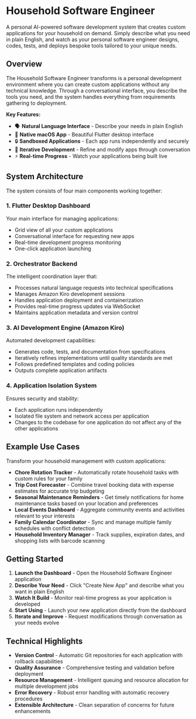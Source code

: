 # Household Software Engineer

A personal AI-powered software development system that creates custom applications for your household on demand. Simply describe what you need in plain English, and watch as your personal software engineer designs, codes, tests, and deploys bespoke tools tailored to your unique needs.

## Overview

The Household Software Engineer transforms is a personal development environment where you can create custom applications without any technical knowledge. Through a conversational interface, you describe the tools you need, and the system handles everything from requirements gathering to deployment.

**Key Features:**
- 🗣️ **Natural Language Interface** - Describe your needs in plain English
- 📱 **Native macOS App** - Beautiful Flutter desktop interface
- 🔒 **Sandboxed Applications** - Each app runs independently and securely
- 🔄 **Iterative Development** - Refine and modify apps through conversation
- ⚡ **Real-time Progress** - Watch your applications being built live

## System Architecture

The system consists of four main components working together:

### 1. Flutter Desktop Dashboard
Your main interface for managing applications:

- Grid view of all your custom applications
- Conversational interface for requesting new apps
- Real-time development progress monitoring
- One-click application launching

### 2. Orchestrator Backend
The intelligent coordination layer that:

- Processes natural language requests into technical specifications
- Manages Amazon Kiro development sessions
- Handles application deployment and containerization
- Provides real-time progress updates via WebSocket
- Maintains application metadata and version control

### 3. AI Development Engine (Amazon Kiro)
Automated development capabilities:

- Generates code, tests, and documentation from specifications
- Iteratively refines implementations until quality standards are met
- Follows predefined templates and coding policies
- Outputs complete application artifacts

### 4. Application Isolation System
Ensures security and stability:

- Each application runs independently
- Isolated file system and network access per application
- Changes to the codebase for one application do not affect any of the other applications

## Example Use Cases

Transform your household management with custom applications:

- **Chore Rotation Tracker** - Automatically rotate household tasks with custom rules for your family
- **Trip Cost Forecaster** - Combine travel booking data with expense estimates for accurate trip budgeting  
- **Seasonal Maintenance Reminders** - Get timely notifications for home maintenance tasks based on your location and preferences
- **Local Events Dashboard** - Aggregate community events and activities relevant to your interests
- **Family Calendar Coordinator** - Sync and manage multiple family schedules with conflict detection
- **Household Inventory Manager** - Track supplies, expiration dates, and shopping lists with barcode scanning

## Getting Started

1. **Launch the Dashboard** - Open the Household Software Engineer application
2. **Describe Your Need** - Click "Create New App" and describe what you want in plain English
3. **Watch It Build** - Monitor real-time progress as your application is developed
4. **Start Using** - Launch your new application directly from the dashboard
5. **Iterate and Improve** - Request modifications through conversation as your needs evolve

## Technical Highlights

- **Version Control** - Automatic Git repositories for each application with rollback capabilities
- **Quality Assurance** - Comprehensive testing and validation before deployment
- **Resource Management** - Intelligent queuing and resource allocation for multiple development jobs
- **Error Recovery** - Robust error handling with automatic recovery procedures
- **Extensible Architecture** - Clean separation of concerns for future enhancements